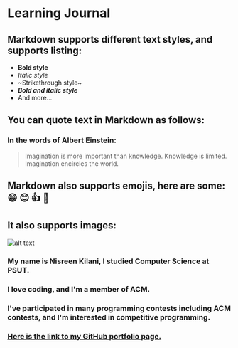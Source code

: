 # **Learning Journal** 

## Markdown supports different text styles, and supports listing:
- **Bold style**
- *Italic style*
- ~Strikethrough style~
- ***Bold and italic style***
- And more...

## You can quote text in Markdown as follows:
### In the words of Albert Einstein:
>Imagination is more important than knowledge. Knowledge is limited. Imagination encircles the world.

## Markdown also supports emojis, here are some: :smile: :blush: :+1: :eyes:

## It also supports images:
![alt text](https://animals.net/wp-content/uploads/2019/06/Cockatiel-4-650x425.jpg)

### My name is Nisreen Kilani, I studied Computer Science at PSUT.
### I love coding, and I'm a member of ACM.
### I've participated in many programming contests including ACM contests, and I'm interested in competitive programming. 
### [Here is the  link to my GitHub portfolio page.](https://github.com/NisreenKil/learning-journal)


